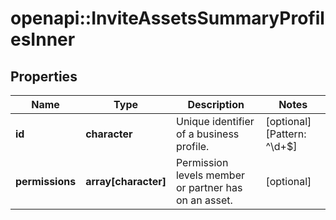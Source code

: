 # openapi::InviteAssetsSummaryProfilesInner


## Properties
Name | Type | Description | Notes
------------ | ------------- | ------------- | -------------
**id** | **character** | Unique identifier of a business profile. | [optional] [Pattern: ^\\d+$] 
**permissions** | **array[character]** | Permission levels member or partner has on an asset. | [optional] 



